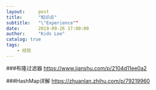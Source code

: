 ```yaml
---
layout:     post
title:      "知识点"
subtitle:   "\"Experience""
date:       2019-09-26 17:00:00
author:     "Kids Lee"
catalog: true
tags:
    - 经验
---
```



###布隆过滤器
https://www.jianshu.com/p/2104d11ee0a2

###HashMap详解
https://zhuanlan.zhihu.com/p/79219960
